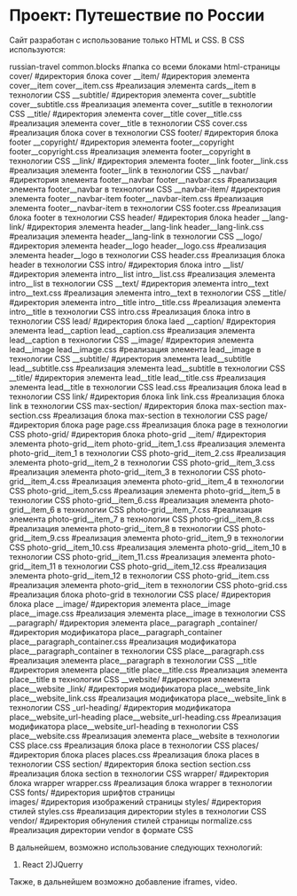 # Проект: Путешествие по России

Сайт разработан с использование только HTML и CSS.
В CSS используются:

russian-travel
    common.blocks                               #папка со всеми блоками html-страницы
        cover/                                  #директория блока cover
            __item/                             #директория элемента cover__item
                cover__item.css                 #реализация элемента cards__item в технологии CSS
            __subtitle/                         #директория элемента cover__subtitle
                cover__subtitle.css             #реализация элемента cover__sutitle в технологии CSS
            __title/                            #директория элемента cover__title
                cover__title.css                #реализация элемента cover__title в технологии CSS
            cover.css                           #реализация блока cover в технологии CSS
        footer/                                 #директория блока footer
            __copyright/                        #директория элемента footer__copyright
                footer__copyright.css           #реализация элемента footer__copyright в технологии CSS
            __link/                             #директория элемента footer__link
                footer__link.css                #реализация элемента footer__link в технологии CSS
            __navbar/                           #директория элемента footer__navbar
                footer__navbar.css              #реализация элемента footer__navbar в технологии CSS
            __navbar-item/                      #директория элемента footer__navbar-item
                footer__navbar-item.css         #реализация элемента footer__navbar-item в технологии CSS
            footer.css                          #реализация блока footer в технологии CSS
        header/                                 #директория блока header
            __lang-link/                        #директория элемента header__lang-link
                header__lang-link.css           #реализация элемента header__lang-link в технологии CSS
            __logo/                             #директория элемента header__logo
                header__logo.css                #реализация элемента header__logo в технологии CSS
            header.css                          #реализация блока header в технологии CSS
        intro/                                  #директория блока intro
            __list/                             #директория элемента intro__list
                intro__list.css                 #реализация элемента intro__list в технологии CSS
            __text/                             #директория элемента intro__text
                intro__text.css                 #реализация элемента intro__text в технологии CSS
            __title/                            #директория элемента intro__title
                intro__title.css                #реализация элемента intro__title в технологии CSS
            intro.css                           #реализация блока intro в технологии CSS
        lead/                                   #директория блока laed
            __caption/                          #директория элемента lead__caption
                lead__caption.css               #реализация элемента lead__caption в технологии CSS
            __image/                            #директория элемента lead__image
                lead__image.css                 #реализация элемента lead__image в технологии CSS
            __subtitle/                         #директория элемента lead__subtitle
                lead__subtitle.css              #реализация элемента lead__subtitle в технологии CSS
            __title/                            #директория элемента lead__title
                lead__title.css                 #реализация элемента lead__title в технологии CSS
            lead.css                            #реализация блока lead в технологии CSS
        link/                                   #директория блока link
            link.css                            #реализация блока link в технологии CSS
        max-section/                            #директория блока max-section
            max-section.css                     #реализация блока max-section в технологии CSS
        page/                                   #директория блока page
            page.css                            #реализация блока page в технологии CSS
        photo-grid/                             #директория блока photo-grid
            __item/                             #директория элемента photo-grid__item 
                photo-grid__item_1.css          #реализация элемента photo-grid__item_1 в технологии CSS
                photo-grid__item_2.css          #реализация элемента photo-grid__item_2 в технологии CSS
                photo-grid__item_3.css          #реализация элемента photo-grid__item_3 в технологии CSS
                photo-grid__item_4.css          #реализация элемента photo-grid__item_4 в технологии CSS
                photo-grid__item_5.css          #реализация элемента photo-grid__item_5 в технологии CSS
                photo-grid__item_6.css          #реализация элемента photo-grid__item_6 в технологии CSS
                photo-grid__item_7.css          #реализация элемента photo-grid__item_7 в технологии CSS
                photo-grid__item_8.css          #реализация элемента photo-grid__item_8 в технологии CSS
                photo-grid__item_9.css          #реализация элемента photo-grid__item_9 в технологии CSS
                photo-grid__item_10.css         #реализация элемента photo-grid__item_10 в технологии CSS
                photo-grid__item_11.css         #реализация элемента photo-grid__item_11 в технологии CSS
                photo-grid__item_12.css         #реализация элемента photo-grid__item_12 в технологии CSS
                photo-grid__item.css            #реализация элемента photo-grid__item в технологии CSS
            photo-grid.css                      #реализация блока photo-grid в технологии CSS
        place/                                  #директория блока place
            __image/                            #директория элемента place__image
                place__image.css                #реализация элемента place__image в технологии CSS
            __paragraph/                        #директория элемента place__paragraph
                _container/                              #директория модификатора place__paragraph_container
                    place__paragraph_container.css       #реализация модификатора place__paragraph_container в технологии CSS
                place__paragraph.css            #реализация элемента place__paragraph в технологии CSS
            __title                             #директория элемента place__title
                place__title.css                #реализация элемента place__title в технологии CSS
            __website/                          #директория элемента place__website
                _link/                          #директория модификатора place__website_link
                    place__website_link.css     #реализация модификатора place__website_link в технологии CSS
                _url-heading/                   #директория модификатора place__website_url-heading
                    place__website_url-heading.css              #реализация модификатора place__website_url-heading в технологии CSS
                place__website.css              #реализация элемента place__website в технологии CSS
            place.css                           #реализация блока place в технологии CSS
        places/                                 #директория блока places
            places.css                          #реализация блока places в технологии CSS
        section/                                #директория блока section
            section.css                         #реализация блока section в технологии CSS
        wrapper/                                #директория блока wrapper
            wrapper.css                         #реализация блока wrapper в технологии CSS
        fonts/                                  #директория шрифтов страницы     
        images/                                 #директория изображений страницы
        styles/                                 #директория стилей
            styles.css                          #реализация директории styles в технологии CSS
        vendor/                                 #директория обнуления стилей страницы
            normalize.css                       #реализация директории vendor в формате CSS

В дальнейшем, возможно использование следующих технологий:
1) React
2)JQuerry

Также, в дальнейшем возможно добавление iframes, video.
        
        